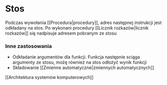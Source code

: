 # Stos
Podczas wywołania [[Procedura|procedury]], adres następnej instrukcji jest odkładany na stos. Po wykonani procedury [[Licznik rozkazów|licznik rozkazów]] się nadpisuje adresem pobranym ze stosu

### Inne zastosowania
- Odkładanie argumentów dla funkcji. Funkcja następnie sciąga argumenty ze stosu, możę również na stos odłożyć wynik funkcji
- Składowanie [[Zmienne automatyczne|zmiennych automatycznych]]

[[Architektura systemów komputerowych]]